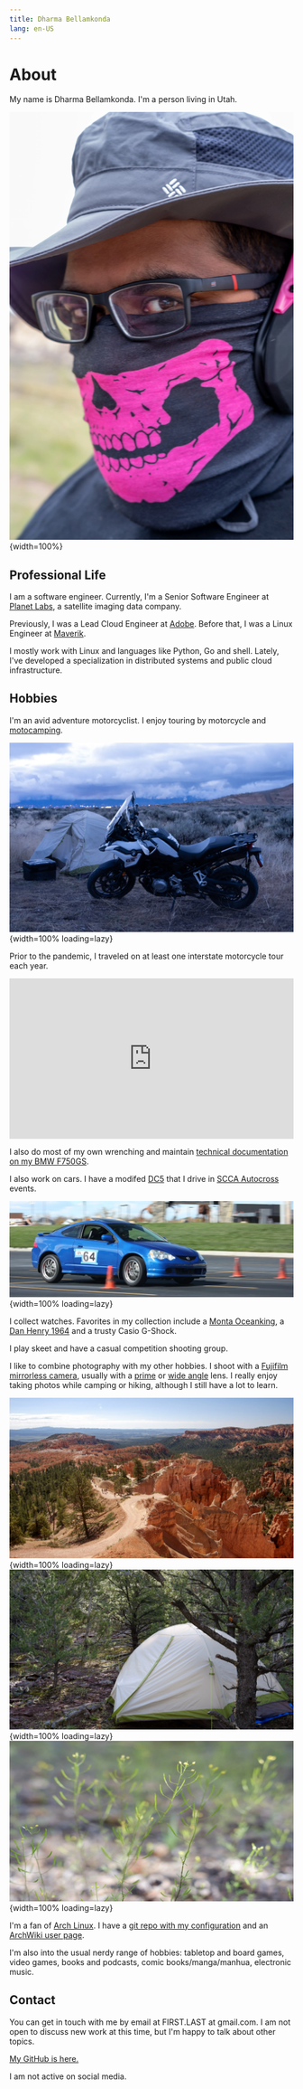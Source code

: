 ```yaml
---
title: Dharma Bellamkonda
lang: en-US
---
```

# About

My name is Dharma Bellamkonda. I'm a person living in Utah.

![](assets/avatar.webp "A portrait of Dharma wearing a boonie hat, pink ear protection and a pink skull face mask."){width=100%}

## Professional Life

I am a software engineer. Currently, I'm a Senior Software Engineer at [Planet
Labs](https://www.planet.com), a satellite imaging data company.

Previously, I was a Lead Cloud Engineer at [Adobe](https://www.adobe.com).
Before that, I was a Linux Engineer at [Maverik](https://www.maverik.com).

I mostly work with Linux and languages like Python, Go and shell. Lately, I've
developed a specialization in distributed systems and public cloud
infrastructure.

## Hobbies

I'm an avid adventure motorcyclist. I enjoy touring by motorcycle and
[motocamping](http://reddit.com/r/motocamping). 

![](assets/motocamping.webp "A motorcycle and tent in a field of sagebrush."){width=100% loading=lazy}

Prior to the pandemic, I traveled on at least one interstate motorcycle tour
each year.

<div style="width:100%;height:0px;position:relative;padding-bottom:56.250%;">
  <iframe src="https://streamable.com/e/6omm0?loop=0" frameborder="0" width="100%" height="100%" allowfullscreen style="width:100%;height:100%;position:absolute;left:0px;top:0px;overflow:hidden;">
  </iframe>
</div>

I also do most of my own wrenching and maintain [technical documentation on my
BMW F750GS](https://github.com/dharmab/bmw-f750gs-f850gs).

I also work on cars. I have a modifed
[DC5](https://en.wikipedia.org/wiki/Honda_Integra_DC5) that I drive in [SCCA
Autocross](https://www.scca.com/pages/what-is-autocross) events.

![](assets/autocross.webp "A car passing between traffic cones at high speed."){width=100% loading=lazy}

I collect watches. Favorites in my collection include a [Monta
Oceanking](https://montawatch.com/collections/oceanking/products/oceanking-60-minute-bezel),
a [Dan Henry
1964](https://danhenrywatches.com/products/1964-gran-turismo-chronograph) and a
trusty Casio G-Shock.

I play skeet and have a casual competition shooting group.

I like to combine photography with my other hobbies. I shoot with a [Fujifilm
mirrorless camera](https://fujifilm-x.com/global/products/cameras/x-a5),
usually with a
[prime](https://fujifilm-x.com/global/products/lenses/xf35mmf2-r-wr) or [wide
angle](https://www.rokinon.com/lenses/digital-photo-lenses/12mm-f20) lens. I
really enjoy taking photos while camping or hiking, although I still have a lot
to learn.

![](assets/bryce.webp "A wide angle view of people hiking past hoodoos in Bryce Canyon National Park."){width=100% loading=lazy}
![](assets/ashley.webp "A tent under a tree in Ashley National Forest."){width=100% loading=lazy}
![](assets/flowers.webp "A close up of wildflowers on a forest floor."){width=100% loading=lazy}

I'm a fan of [Arch Linux](https://www.archlinux.org). I have a [git repo with
my configuration](https://github.com/dharmab/ansible-archlinux) and an
[ArchWiki user page](https://wiki.archlinux.org/index.php/User:Dharmab).

I'm also into the usual nerdy range of hobbies: tabletop and board games, video
games, books and podcasts, comic books/manga/manhua, electronic music.

## Contact

You can get in touch with me by email at FIRST.LAST at gmail.com. I am not open
to discuss new work at this time, but I'm happy to talk about other topics.

[My GitHub is here.](https://github.com/dharmab)

I am not active on social media.
